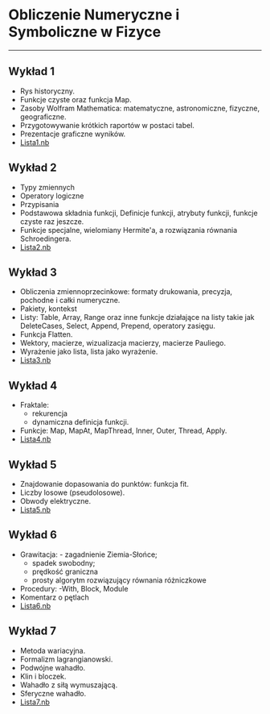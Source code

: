 # Obliczenie Numeryczne i Symboliczne w Fizyce
----
## Wykład 1
- Rys historyczny. 
- Funkcje czyste oraz funkcja Map. 
- Zasoby Wolfram Mathematica: matematyczne, astronomiczne, fizyczne, geograficzne. 
- Przygotowywanie krótkich raportów w postaci tabel. 
- Prezentacje graficzne wyników.
- <a id="raw-url" href="https://github.com/kgraczyk/onisf/blob/main/Lista1_2021.nb" download> Lista1.nb</a>


## Wykład 2
- Typy zmiennych
- Operatory logiczne 
- Przypisania 
- Podstawowa składnia funkcji, Definicje funkcji, atrybuty funkcji, funkcje czyste raz jeszcze. 
- Funkcje specjalne, wielomiany Hermite'a, a rozwiązania równania Schroedingera. 
- <a id="raw-url" href="https://github.com/kgraczyk/onisf/blob/main/Lista2_2021.nb" download> Lista2.nb</a>

## Wykład 3

- Obliczenia zmiennoprzecinkowe: formaty drukowania, precyzja, pochodne i całki numeryczne. 
- Pakiety, kontekst
- Listy: Table, Array, Range oraz inne funkcje działające na listy takie jak DeleteCases, Select, Append, Prepend, operatory zasięgu. 
- Funkcja Flatten. 
- Wektory, macierze, wizualizacja macierzy, macierze Pauliego. 
- Wyrażenie jako lista, lista jako wyrażenie.
- <a id="raw-url" href="https://github.com/kgraczyk/onisf/blob/main/Lista3_2021.nb" download> Lista3.nb</a>


## Wykład 4

- Fraktale:
	- rekurencja 
	- dynamiczna definicja funkcji. 
- Funkcje: Map, MapAt, MapThread, Inner, Outer, Thread, Apply. 
- <a id="raw-url" href="https://github.com/kgraczyk/onisf/blob/main/Lista4_2021.nb" download> Lista4.nb</a>

## Wykład 5

- Znajdowanie dopasowania do punktów: funkcja fit. 
- Liczby losowe (pseudolosowe). 
- Obwody elektryczne.
- <a id="raw-url" href="https://github.com/kgraczyk/onisf/blob/main/Lista5_2021.nb" download> Lista5.nb</a>

## Wykład 6

- Grawitacja: 
        - zagadnienie Ziemia-Słońce; 
	- spadek swobodny; 
	- prędkość graniczna
	- prosty algorytm rozwiązujący równania różniczkowe
- Procedury: 
	-With, Block, Module
- Komentarz o pętlach
- <a id="raw-url" href="https://github.com/kgraczyk/onisf/blob/main/Lista6_2021.nb" download> Lista6.nb</a>

## Wykład 7

- Metoda wariacyjna. 
- Formalizm lagrangianowski. 
- Podwójne wahadło. 
- Klin i bloczek.
- Wahadło z siłą wymuszającą.
- Sferyczne wahadło.
- <a id="raw-url" href="https://github.com/kgraczyk/onisf/blob/main/Lista7_2021.nb" download> Lista7.nb</a>
